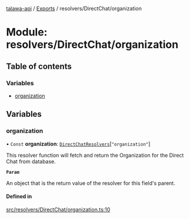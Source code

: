 [talawa-api](../README.md) / [Exports](../modules.md) / resolvers/DirectChat/organization

# Module: resolvers/DirectChat/organization

## Table of contents

### Variables

- [organization](resolvers_DirectChat_organization.md#organization)

## Variables

### organization

• `Const` **organization**: [`DirectChatResolvers`](types_generatedGraphQLTypes.md#directchatresolvers)[``"organization"``]

This resolver function will fetch and return the Organization for the Direct Chat from database.

**`Param`**

An object that is the return value of the resolver for this field's parent.

#### Defined in

[src/resolvers/DirectChat/organization.ts:10](https://github.com/PalisadoesFoundation/talawa-api/blob/1bb35e9/src/resolvers/DirectChat/organization.ts#L10)
